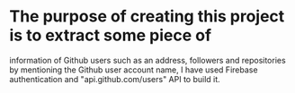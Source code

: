# The purpose of creating this project is to extract some piece of
information of Github users such as an address, followers and
repositories by mentioning the Github user account name, I
have used Firebase authentication and "api.github.com/users"
API to build it.